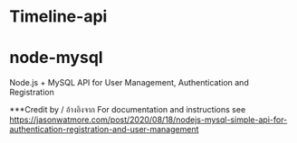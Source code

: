# Timeline-api
# node-mysql

Node.js + MySQL API for User Management, Authentication and Registration

***Credit by / อ้างอิงจาก
For documentation and instructions see https://jasonwatmore.com/post/2020/08/18/nodejs-mysql-simple-api-for-authentication-registration-and-user-management
